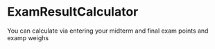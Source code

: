 # ExamResultCalculator
You can calculate via entering your midterm and final exam points  and examp weighs 
